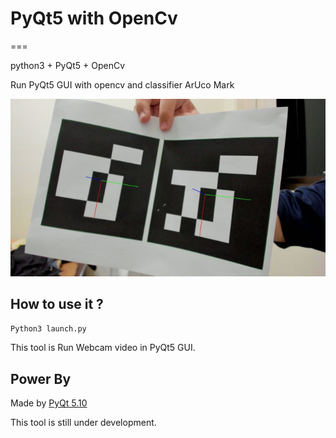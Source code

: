 # PyQt5 with OpenCv

===

python3 + PyQt5 + OpenCv

Run PyQt5 GUI with opencv and classifier ArUco Mark

![](https://github.com/kmolLin/pyqt_opencv/blob/master/cover/cover.jpg?raw=true)

How to use it ?
---

```sh
Python3 launch.py
```

This tool is Run Webcam video in PyQt5 GUI.

Power By
---

Made by [PyQt 5.10](http://doc.qt.io/qt-5/index.html)

This tool is still under development.

